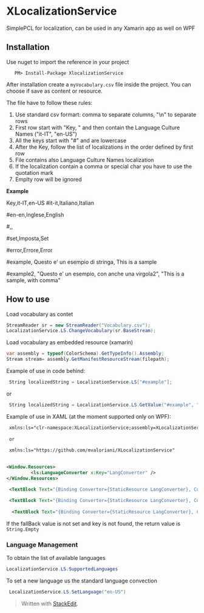# XLocalizationService
SimplePCL for localization, can be used in any Xamarin app as well on WPF

## Installation ##

Use nuget to import the reference in your project

       PM> Install-Package XlocalizationService 

After installation create a `myVocabulary.csv` file inside the project. You can choose if save as content or resource.

The file have to follow these rules:

 1. Use standard csv formart: comma to separate columns, "\n" to separate rows 
 2. First row start with "Key, " and then contain the Language Culture Names ("it-IT", "en-US")
 2. All the keys start with "\#" and are lowercase
 3. After the Key, follow the list of localizations in the order defined by first row
 4. File contains also Language Culture Names localization
 5. If the localization contain a comma or special char you have to use the quotation mark
 6. Emplty row will be ignored

**Example**

﻿﻿﻿Key,it-IT,en-US
\#it-it,Italiano,Italian

\#en-en,Inglese,English

\#,,

\#set,Imposta,Set

\#error,Errore,Error

\#example, Questo e' un esempio di stringa, This is a sample

\#example2, "Questo e' un esempio, con anche una virgola2", "This is a sample, with comma"





## How to use ##
Load vocabulary as contet

```csharp
StreamReader sr = new StreamReader("Vocabulary.csv"); 
LocalizationService.LS.ChangeVocabulary(sr.BaseStream); 

```
Load vocabulary as embedded resource (xamarin)
			
```csharp
var assembly = typeof(ColorSchema).GetTypeInfo().Assembly;
Stream stream= assembly.GetManifestResourceStream(filepath); 

```

Example of use in code behind:
```csharp
 String localizedString = LocalizationService.LS["#example"];
```
or
```csharp
 String localizedString = LocalizationService.LS.GetValue("#example", "fallBackValue)";
```


Example of use in XAML (at the moment supported only on WPF):
```XML
 xmlns:ls="clr-namespace:XLocalizationService;assembly=XLocalizationService.Win"
 
 or 
 
 xmlns:ls="https://github.com/mvaloriani/XLocalizationService"

 
<Window.Resources> 
         <ls:LanguageConverter x:Key="LangConverter" /> 
</Window.Resources> 

 <TextBlock Text="{Binding Converter={StaticResource LangConverter}, ConverterParameter=#key}"/>
 
 <TextBlock Text="{Binding Converter={StaticResource LangConverter}, ConverterParameter=#key|fallbackValue}"/>
 
  <TextBlock Text="{Binding Converter={StaticResource LangConverter}, ConverterParameter=#key|fallbackValue| strinfToConcatenate}"/>
```
If the fallBack value is not set and key is not found, the return value is  `String.Empty`

### Language Management ###

To obtain the list of available languages
```csharp
LocalizationService.LS.SupportedLanguages
```

To set a new language us the standard language convection
```csharp
 LocalizationService.LS.SetLanguage("en-US")
```


> Written with [StackEdit](https://stackedit.io/).


